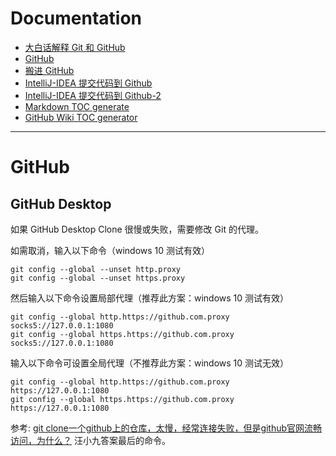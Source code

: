 
# Documentation

* [大白话解释 Git 和 GitHub](http://blog.jobbole.com/111187/)
* [GitHub](https://github.com/)
* [搬进 GitHub](http://gitbeijing.com/)
* [IntelliJ-IDEA 提交代码到 Github](https://github.com/FatliTalk/blog/issues/11)
* [IntelliJ-IDEA 提交代码到 Github-2](https://blog.csdn.net/rongxiang111/article/details/78120126)
* [Markdown TOC generate](https://magnetikonline.github.io/markdown-toc-generate/)
* [GitHub Wiki TOC generator](https://ecotrust-canada.github.io/markdown-toc/)

---

# GitHub

## GitHub Desktop

如果 GitHub Desktop Clone 很慢或失败，需要修改 Git 的代理。

如需取消，输入以下命令（windows 10 测试有效）
```
git config --global --unset http.proxy
git config --global --unset https.proxy
```

然后输入以下命令设置局部代理（推荐此方案：windows 10 测试有效）
```
git config --global http.https://github.com.proxy socks5://127.0.0.1:1080
git config --global https.https://github.com.proxy socks5://127.0.0.1:1080
```

输入以下命令可设置全局代理（不推荐此方案：windows 10 测试无效）
```
git config --global http.https://github.com.proxy https://127.0.0.1:1080
git config --global https.https://github.com.proxy https://127.0.0.1:1080
```

参考: [git clone一个github上的仓库，太慢，经常连接失败，但是github官网流畅访问，为什么？](https://www.zhihu.com/question/27159393) 汪小九答案最后的命令。

